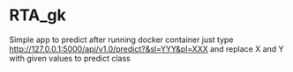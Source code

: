 # RTA_gk
Simple app to predict after running docker container just type 
http://127.0.0.1:5000/api/v1.0/predict?&sl=YYY&pl=XXX
and replace X and Y with given values to predict class
